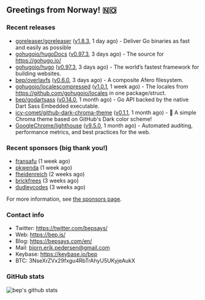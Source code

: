 ## Greetings from Norway! 🇳🇴

### Recent releases
- [goreleaser/goreleaser](https://github.com/goreleaser/goreleaser) ([v1.8.3](https://github.com/goreleaser/goreleaser/releases/tag/v1.8.3), 1 day ago) - Deliver Go binaries as fast and easily as possible
- [gohugoio/hugoDocs](https://github.com/gohugoio/hugoDocs) ([v0.97.3](https://github.com/gohugoio/hugoDocs/releases/tag/v0.97.3), 3 days ago) - The source for https://gohugo.io/
- [gohugoio/hugo](https://github.com/gohugoio/hugo) ([v0.97.3](https://github.com/gohugoio/hugo/releases/tag/v0.97.3), 3 days ago) - The world’s fastest framework for building websites.
- [bep/overlayfs](https://github.com/bep/overlayfs) ([v0.6.0](https://github.com/bep/overlayfs/releases/tag/v0.6.0), 3 days ago) - A composite Afero filesystem.
- [gohugoio/localescompressed](https://github.com/gohugoio/localescompressed) ([v1.0.1](https://github.com/gohugoio/localescompressed/releases/tag/v1.0.1), 1 week ago) - The locales from https://github.com/gohugoio/locales in one package/struct.
- [bep/godartsass](https://github.com/bep/godartsass) ([v0.14.0](https://github.com/bep/godartsass/releases/tag/v0.14.0), 1 month ago) - Go API backed by the native Dart Sass Embedded executable.
- [icy-comet/github-dark-chroma-theme](https://github.com/icy-comet/github-dark-chroma-theme) ([v0.1.1](https://github.com/icy-comet/github-dark-chroma-theme/releases/tag/v0.1.1), 1 month ago) - 🌙 A simple Chroma theme based on GitHub&#39;s Dark color scheme!
- [GoogleChrome/lighthouse](https://github.com/GoogleChrome/lighthouse) ([v9.5.0](https://github.com/GoogleChrome/lighthouse/releases/tag/v9.5.0), 1 month ago) - Automated auditing, performance metrics, and best practices for the web.


### Recent sponsors (big thank you!)

- [fransafu](https://github.com/fransafu) (1 week ago)
- [pkwenda](https://github.com/pkwenda) (1 week ago)
- [fheidenreich](https://github.com/fheidenreich) (2 weeks ago)
- [brickfrees](https://github.com/brickfrees) (3 weeks ago)
- [dudleycodes](https://github.com/dudleycodes) (3 weeks ago)

For more information, see [the sponsors page](https://github.com/sponsors/bep/).

### Contact info
- Twitter: https://twitter.com/bepsays/
- Web: https://bep.is/
- Blog: https://bepsays.com/en/
- Mail: bjorn.erik.pedersen@gmail.com
- Keybase: https://keybase.io/bep
- BTC: 3NseXrZVx29fxgu4RbTrAhyU5UKyjeAukX


### GitHub stats
![bep's github stats](https://github-readme-stats.vercel.app/api?username=bep&count_private=true&hide_title=true)

